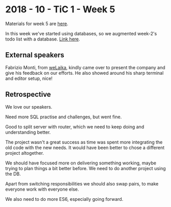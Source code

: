 # 2018 - 10 - TiC 1 - Week 5

Materials for week 5 are [here](https://github.com/turnintocoders/bootcamp/blob/master/week-5/README.md).

In this week we've started using databases, so we augmented week-2's todo list with a database. [Link here](https://github.com/TiC-1/Week5_project_database).

## External speakers

Fabrizio Monti, from [weLaika](https://dev.welaika.com/), kindly came over to present the company and give his feedback on our efforts. He also showed around his sharp terminal and editor setup, nice!

## Retrospective

We love our speakers.

Need more SQL practise and challenges, but went fine.

Good to split server with router, which we need to keep doing and understanding better.

The project wasn't a great success as time was spent more integrating the old code with the new needs. It would have been better to chose a different project altogether.

We should have focused more on delivering something working, maybe trying to plan things a bit better before. We need to do another project using the DB.

Apart from switching responsibilities we should also swap pairs, to make everyone work with everyone else.

We also need to do more ES6, especially going forward.
